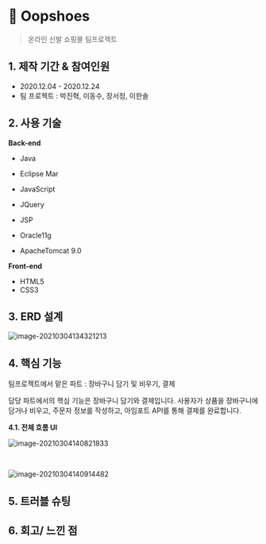 # :athletic_shoe: Oopshoes

> 온라인 신발 쇼핑몰 팀프로젝트



## 1. 제작 기간 & 참여인원

- 2020.12.04 - 2020.12.24
- 팀 프로젝트 : 박진혁, 이동수, 장서정, 이한솔



## 2. 사용 기술

<strong>Back-end</strong>

- Java
- Eclipse Mar
- JavaScript
- JQuery
- JSP

- Oracle11g
- ApacheTomcat 9.0

<strong>Front-end</strong>

- HTML5
- CSS3



## 3. ERD 설계

![image-20210304134321213](C:\Users\jsj94\AppData\Roaming\Typora\typora-user-images\image-20210304134321213.png)



## 4. 핵심 기능

팀프로젝트에서 맡은 파트 : 장바구니 담기 및 비우기, 결제

담당 파트에서의 핵심 기능은 장바구니 담기와 결제입니다. 사용자가 상품을 장바구니에 담거나 비우고, 주문자 정보를 작성하고, 아임포트 API를 통해 결제를 완료합니다.

<strong> 4.1. 전체 흐름 UI </strong>

![image-20210304140821833](C:\Users\jsj94\AppData\Roaming\Typora\typora-user-images\image-20210304140821833.png)

<br>

![image-20210304140914482](https://drive.google.com/file/d/1BttgctJotg4pUz_SOfpI6Hmm7k10nF5a)



## 5. 트러블 슈팅



## 6. 회고/ 느낀 점

